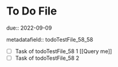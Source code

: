 # To Do File

due:: 2022-09-09

metadatafield:: todoTestFile_58\_58

- [ ] Task of todoTestFile_58 1 [[Query me]]
- [ ] Task of todoTestFile_58 2
